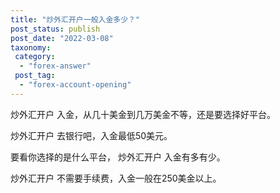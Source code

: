 ```yaml
---
title: "炒外汇开户一般入金多少？"
post_status: publish
post_date: "2022-03-08"
taxonomy:
 category: 
  - "forex-answer"
 post_tag: 
  - "forex-account-opening"
---
```


炒外汇开户 入金，从几十美金到几万美金不等，还是要选择好平台。  

炒外汇开户 去银行吧，入金最低50美元。  

要看你选择的是什么平台， 炒外汇开户 入金有多有少。  

炒外汇开户 不需要手续费，入金一般在250美金以上。
